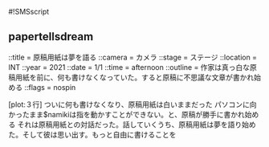 #!SMSscript

## papertellsdream

::title = 原稿用紙は夢を語る
::camera = カメラ
::stage = ステージ
::location = INT
::year = 2021
::date = 1/1
::time = afternoon
::outline = 作家は真っ白な原稿用紙を前に、何も書けなくなっていた。すると原稿に不思議な文章が書かれ始める
::flags = nospin

[plot:３行]
ついに何も書けなくなり、原稿用紙は白いままだった
パソコンに向かったまま$namikiは指を動かすことができない。と、原稿が勝手に書かれ始める
それは原稿用紙との対話だった。話していくうち、原稿用紙は夢を語り始めた。そして彼は思い出す。もっと自由に書けることを
